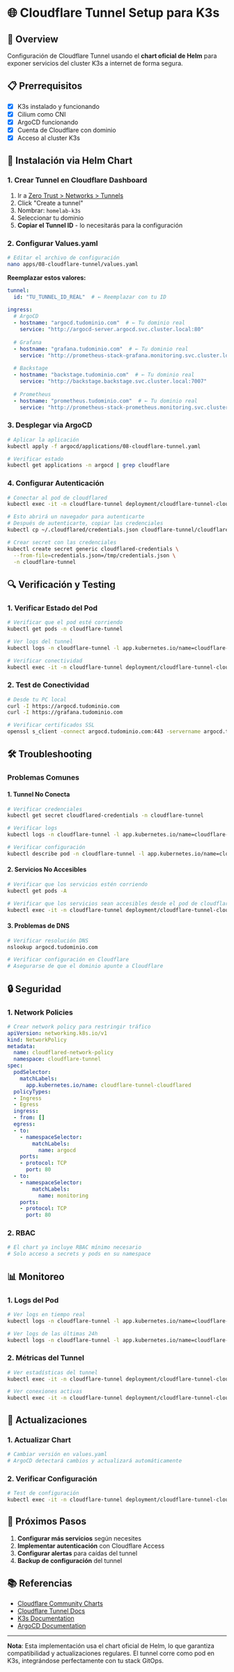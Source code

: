 # 🌐 Cloudflare Tunnel Setup para K3s

## 🎯 Overview
Configuración de Cloudflare Tunnel usando el **chart oficial de Helm** para exponer servicios del cluster K3s a internet de forma segura.

## 📋 Prerrequisitos
- [x] K3s instalado y funcionando
- [x] Cilium como CNI
- [x] ArgoCD funcionando
- [x] Cuenta de Cloudflare con dominio
- [x] Acceso al cluster K3s

## 🚀 Instalación via Helm Chart

### 1. Crear Tunnel en Cloudflare Dashboard
1. Ir a [Zero Trust > Networks > Tunnels](https://dash.cloudflare.com/zero-trust/networks/tunnels)
2. Click "Create a tunnel"
3. Nombrar: `homelab-k3s`
4. Seleccionar tu dominio
5. **Copiar el Tunnel ID** - lo necesitarás para la configuración

### 2. Configurar Values.yaml
```bash
# Editar el archivo de configuración
nano apps/08-cloudflare-tunnel/values.yaml
```

**Reemplazar estos valores:**
```yaml
tunnel:
  id: "TU_TUNNEL_ID_REAL"  # ← Reemplazar con tu ID
  
ingress:
  # ArgoCD
  - hostname: "argocd.tudominio.com"  # ← Tu dominio real
    service: "http://argocd-server.argocd.svc.cluster.local:80"
  
  # Grafana
  - hostname: "grafana.tudominio.com"  # ← Tu dominio real
    service: "http://prometheus-stack-grafana.monitoring.svc.cluster.local:80"
  
  # Backstage
  - hostname: "backstage.tudominio.com"  # ← Tu dominio real
    service: "http://backstage.backstage.svc.cluster.local:7007"
  
  # Prometheus
  - hostname: "prometheus.tudominio.com"  # ← Tu dominio real
    service: "http://prometheus-stack-prometheus.monitoring.svc.cluster.local:9090"
```

### 3. Desplegar via ArgoCD
```bash
# Aplicar la aplicación
kubectl apply -f argocd/applications/08-cloudflare-tunnel.yaml

# Verificar estado
kubectl get applications -n argocd | grep cloudflare
```

### 4. Configurar Autenticación
```bash
# Conectar al pod de cloudflared
kubectl exec -it -n cloudflare-tunnel deployment/cloudflare-tunnel-cloudflared -- cloudflared tunnel login

# Esto abrirá un navegador para autenticarte
# Después de autenticarte, copiar las credenciales
kubectl cp ~/.cloudflared/credentials.json cloudflare-tunnel/cloudflare-tunnel-cloudflared-0:/tmp/credentials.json

# Crear secret con las credenciales
kubectl create secret generic cloudflared-credentials \
  --from-file=credentials.json=/tmp/credentials.json \
  -n cloudflare-tunnel
```

## 🔍 Verificación y Testing

### 1. Verificar Estado del Pod
```bash
# Verificar que el pod esté corriendo
kubectl get pods -n cloudflare-tunnel

# Ver logs del tunnel
kubectl logs -n cloudflare-tunnel -l app.kubernetes.io/name=cloudflare-tunnel-cloudflared -f

# Verificar conectividad
kubectl exec -it -n cloudflare-tunnel deployment/cloudflare-tunnel-cloudflared -- cloudflared tunnel info
```

### 2. Test de Conectividad
```bash
# Desde tu PC local
curl -I https://argocd.tudominio.com
curl -I https://grafana.tudominio.com

# Verificar certificados SSL
openssl s_client -connect argocd.tudominio.com:443 -servername argocd.tudominio.com
```

## 🛠️ Troubleshooting

### Problemas Comunes

#### 1. Tunnel No Conecta
```bash
# Verificar credenciales
kubectl get secret cloudflared-credentials -n cloudflare-tunnel

# Verificar logs
kubectl logs -n cloudflare-tunnel -l app.kubernetes.io/name=cloudflare-tunnel-cloudflared

# Verificar configuración
kubectl describe pod -n cloudflare-tunnel -l app.kubernetes.io/name=cloudflare-tunnel-cloudflared
```

#### 2. Servicios No Accesibles
```bash
# Verificar que los servicios estén corriendo
kubectl get pods -A

# Verificar que los servicios sean accesibles desde el pod de cloudflared
kubectl exec -it -n cloudflare-tunnel deployment/cloudflare-tunnel-cloudflared -- curl http://argocd-server.argocd.svc.cluster.local:80
```

#### 3. Problemas de DNS
```bash
# Verificar resolución DNS
nslookup argocd.tudominio.com

# Verificar configuración en Cloudflare
# Asegurarse de que el dominio apunte a Cloudflare
```

## 🔒 Seguridad

### 1. Network Policies
```yaml
# Crear network policy para restringir tráfico
apiVersion: networking.k8s.io/v1
kind: NetworkPolicy
metadata:
  name: cloudflared-network-policy
  namespace: cloudflare-tunnel
spec:
  podSelector:
    matchLabels:
      app.kubernetes.io/name: cloudflare-tunnel-cloudflared
  policyTypes:
  - Ingress
  - Egress
  ingress:
  - from: []
  egress:
  - to:
    - namespaceSelector:
        matchLabels:
          name: argocd
    ports:
    - protocol: TCP
      port: 80
  - to:
    - namespaceSelector:
        matchLabels:
          name: monitoring
    ports:
    - protocol: TCP
      port: 80
```

### 2. RBAC
```yaml
# El chart ya incluye RBAC mínimo necesario
# Solo acceso a secrets y pods en su namespace
```

## 📊 Monitoreo

### 1. Logs del Pod
```bash
# Ver logs en tiempo real
kubectl logs -n cloudflare-tunnel -l app.kubernetes.io/name=cloudflare-tunnel-cloudflared -f

# Ver logs de las últimas 24h
kubectl logs -n cloudflare-tunnel -l app.kubernetes.io/name=cloudflare-tunnel-cloudflared --since="24h"
```

### 2. Métricas del Tunnel
```bash
# Ver estadísticas del tunnel
kubectl exec -it -n cloudflare-tunnel deployment/cloudflare-tunnel-cloudflared -- cloudflared tunnel info

# Ver conexiones activas
kubectl exec -it -n cloudflare-tunnel deployment/cloudflare-tunnel-cloudflared -- cloudflared tunnel info --metrics
```

## 🔄 Actualizaciones

### 1. Actualizar Chart
```bash
# Cambiar versión en values.yaml
# ArgoCD detectará cambios y actualizará automáticamente
```

### 2. Verificar Configuración
```bash
# Test de configuración
kubectl exec -it -n cloudflare-tunnel deployment/cloudflare-tunnel-cloudflared -- cloudflared tunnel --config /etc/cloudflared/config.yml run --loglevel debug
```

## 🎯 Próximos Pasos

1. **Configurar más servicios** según necesites
2. **Implementar autenticación** con Cloudflare Access
3. **Configurar alertas** para caídas del tunnel
4. **Backup de configuración** del tunnel

## 📚 Referencias

- [Cloudflare Community Charts](https://artifacthub.io/packages/helm/community-charts/cloudflared)
- [Cloudflare Tunnel Docs](https://developers.cloudflare.com/cloudflare-one/connections/connect-apps/)
- [K3s Documentation](https://docs.k3s.io/)
- [ArgoCD Documentation](https://argo-cd.readthedocs.io/)

---

**Nota**: Esta implementación usa el chart oficial de Helm, lo que garantiza compatibilidad y actualizaciones regulares. El tunnel corre como pod en K3s, integrándose perfectamente con tu stack GitOps.
